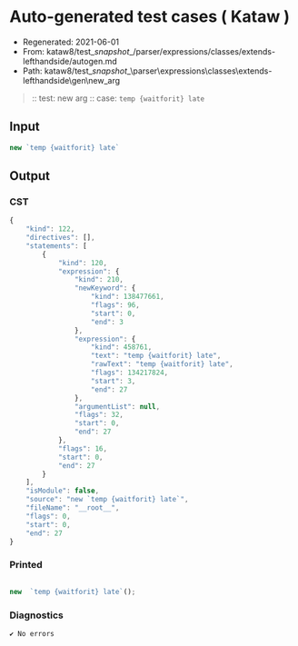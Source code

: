# Auto-generated test cases ( Kataw )
- Regenerated: 2021-06-01
- From: kataw8/test\__snapshot__/parser/expressions/classes/extends-lefthandside/autogen.md
- Path: kataw8/test\__snapshot__\parser\expressions\classes\extends-lefthandside\gen\new_arg
> :: test: new arg
> :: case: `temp {waitforit} late`
## Input

`````js
new `temp {waitforit} late`
`````
## Output

### CST

```javascript
{
    "kind": 122,
    "directives": [],
    "statements": [
        {
            "kind": 120,
            "expression": {
                "kind": 210,
                "newKeyword": {
                    "kind": 138477661,
                    "flags": 96,
                    "start": 0,
                    "end": 3
                },
                "expression": {
                    "kind": 458761,
                    "text": "temp {waitforit} late",
                    "rawText": "temp {waitforit} late",
                    "flags": 134217824,
                    "start": 3,
                    "end": 27
                },
                "argumentList": null,
                "flags": 32,
                "start": 0,
                "end": 27
            },
            "flags": 16,
            "start": 0,
            "end": 27
        }
    ],
    "isModule": false,
    "source": "new `temp {waitforit} late`",
    "fileName": "__root__",
    "flags": 0,
    "start": 0,
    "end": 27
}
```

### Printed

```javascript

new  `temp {waitforit} late`();
```

### Diagnostics

```javascript
✔ No errors
```

